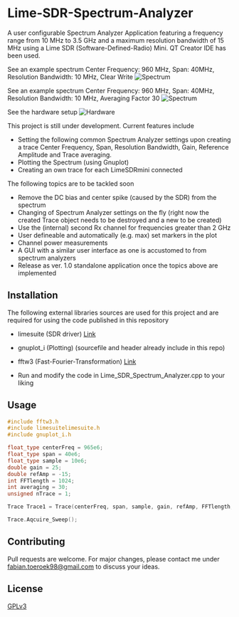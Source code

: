 # Lime-SDR-Spectrum-Analyzer

A user configurable Spectrum Analyzer Application featuring a frequency range from 10 MHz to 3.5 GHz and a maximum resolution bandwidth of 15 MHz using a Lime SDR (Software-Defined-Radio) Mini. QT Creator IDE has been used.

See an example spectrum Center Frequency: 960 MHz, Span: 40MHz, Resolution Bandwidth: 10 MHz, Clear Write 
![Spectrum](https://github.com/fabske98/Lime-SDR-Spectrum-Analyzer/blob/C%2B%2B_OOP_Modular/images/Snapshot_No_Averaging.png)

See an example spectrum Center Frequency: 960 MHz, Span: 40MHz, Resolution Bandwidth: 10 MHz, Averaging Factor 30
![Spectrum](https://github.com/fabske98/Lime-SDR-Spectrum-Analyzer/blob/C%2B%2B_OOP_Modular/images/Snapshot_Averaging_30.png)

See the hardware setup
![Hardware](https://github.com/fabske98/Lime-SDR-Spectrum-Analyzer/blob/C%2B%2B_OOP_Modular/images/Hardware.jpg)

This project is still under development. Current features include

- Setting the following common Spectrum Analyzer settings upon creating a trace Center Frequency, Span, Resolution Bandwidth, Gain, Reference Amplitude and Trace averaging.
- Plotting the Spectrum (using Gnuplot)
- Creating an own trace for each LimeSDRmini connected

The following topics are to be tackled soon

- Remove the DC bias and center spike (caused by the SDR) from the spectrum
- Changing of Spectrum Analyzer settings on the fly (right now the created Trace object needs to be destroyed and a new to be created)
- Use the (internal) second Rx channel for frequencies greater than 2 GHz
- User defineable and automatically (e.g. max) set markers in the plot
- Channel power measurements
- A GUI with a similar user interface as one is accustomed to from spectrum analyzers
- Release as ver. 1.0 standalone application once the topics above are implemented

## Installation

The following external libraries  sources are used for this project and are required for using the code published in this repository

- limesuite (SDR driver) [Link](httpsgithub.commyriadrfLimeSuite)
- gnuplot_i (Plotting) (sourcefile and header already include in this repo)
- fftw3 (Fast-Fourier-Transformation) [Link](httpfftw.org)

- Run and modify the code in Lime_SDR_Spectrum_Analyzer.cpp to your liking
## Usage

```cpp
#include fftw3.h
#include limesuitelimesuite.h
#include gnuplot_i.h

float_type centerFreq = 965e6;
float_type span = 40e6;
float_type sample = 10e6;
double gain = 25;
double refAmp = -15;
int FFTlength = 1024;
int averaging = 30;
unsigned nTrace = 1;

Trace Trace1 = Trace(centerFreq, span, sample, gain, refAmp, FFTlength, averaging, nTrace);

Trace.Aqcuire_Sweep();

```

## Contributing
Pull requests are welcome. For major changes, please contact me under fabian.toeroek98@gmail.com to discuss your ideas.

## License
[GPLv3](httpschoosealicense.comlicensesgpl-3.0)
